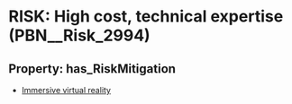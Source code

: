 # RISK: __High cost, technical expertise__ (PBN__Risk_2994)

## Property: has_RiskMitigation

* [Immersive virtual reality](PBN__Mitigation_1251)

